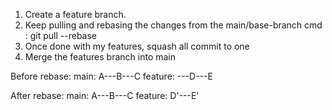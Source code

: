 1. Create a feature branch.
2. Keep pulling and rebasing the changes from the main/base-branch cmd : git pull --rebase
3. Once done with my features, squash all commit to one
4. Merge the features branch into main

Before rebase:
main: A---B---C
feature: \---D---E

After rebase:
main: A---B---C
feature: D'---E'
